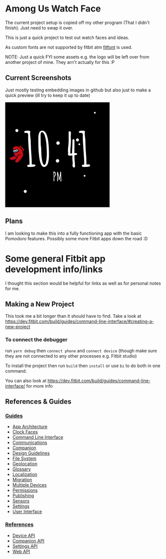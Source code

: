 Among Us Watch Face
==========
The current project setup is copied off my other program (That I didn't finish). Just need to swap it over.

This is just a quick project to test out watch faces and ideas.

As custom fonts are not supported by fitbit atm [fitfont](https://github.com/gregoiresage/fitfont) is used.

NOTE: Just a quick FYI some assets e.g. the logo will be left over from another project of mine. They arn't actually for this :P

## Current Screenshots
Just mostly testing embedding images in github but also just to make a quick preview (ill try to keep it up to date)

![Main Screen](.github/assets/screenshots/main.png)

## Plans
I am looking to make this into a fully functioning app with the basic Pomodoro features.
Possibly some more Fitbit apps down the road :D


# Some general Fitbit app development info/links
I thought this section would be helpful for links as well as for personal notes for me.

## Making a New Project
This took me a bit longer than it should have to find. Take a look at https://dev.fitbit.com/build/guides/command-line-interface/#creating-a-new-project


### To connect the debugger
run `yarn debug` then `connect phone` and `connect device` (though make sure they are not connected to any other processes e.g. Fitbit studio)

To install the project then run `build` then `install` or use `bi` to do both in one command.

You can also look at https://dev.fitbit.com/build/guides/command-line-interface/ for more info

## References & Guides
### [Guides](https://dev.fitbit.com/build/guides/)
* [App Architecture](https://dev.fitbit.com/build/guides/application/)
* [Clock Faces](https://dev.fitbit.com/build/guides/clockfaces/)
* [Command Line Interface](https://dev.fitbit.com/build/guides/command-line-interface/)
* [Communications](https://dev.fitbit.com/build/guides/communications/)
* [Companion](https://dev.fitbit.com/build/guides/companion/)
* [Design Guidelines](https://dev.fitbit.com/build/guides/design-guidelines/)
* [File System](https://dev.fitbit.com/build/guides/file-system/)
* [Geolocation](https://dev.fitbit.com/build/guides/geolocation/)
* [Glossary](https://dev.fitbit.com/build/guides/glossary/)
* [Localization](https://dev.fitbit.com/build/guides/localization/)
* [Migration](https://dev.fitbit.com/build/guides/multiple-devices/)
* [Multiple Devices](https://dev.fitbit.com/build/guides/multiple-devices/)
* [Permissions](https://dev.fitbit.com/build/guides/permissions/)
* [Publishing](https://dev.fitbit.com/build/guides/publishing/)
* [Sensors](https://dev.fitbit.com/build/guides/sensors/)
* [Settings](https://dev.fitbit.com/build/guides/settings/)
* [User Interface](https://dev.fitbit.com/build/guides/user-interface/)

### [References](https://dev.fitbit.com/build/reference/)
* [Device API](https://dev.fitbit.com/build/reference/device-api/)
* [Companion API](https://dev.fitbit.com/build/reference/companion-api/)
* [Settings API](https://dev.fitbit.com/build/reference/settings-api/)
* [Web API](https://dev.fitbit.com/build/reference/web-api/)

